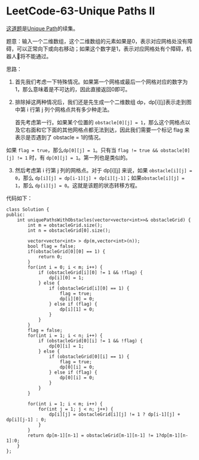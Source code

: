 # LeetCode-63-Unique Paths Ⅱ
[这道题](https://leetcode.com/problems/unique-paths-ii/description/)是[Unique Path](http://www.tamarous.com/2018/01/09/unique-paths/)的续集。

题意：输入一个二维数组，这个二维数组的元素如果是0，表示对应网格处没有障碍，可以正常向下或向右移动；如果这个数字是1，表示对应网格处有个障碍，机器人🤖将不能通过。

思路：

1. 首先我们考虑一下特殊情况。如果第一个网格或最后一个网格对应的数字为1，那么意味着是不可达的，因此直接返回0即可。

2. 排除掉这两种情况后，我们还是先生成一个二维数组 dp，dp[i][j]表示走到图中第 i 行第 j 列个网格点共有多少种走法。

    首先考虑第一行。如果某个位置的 `obstacle[0][j] = 1`，那么这个网格点以及它右面和它下面的其他网格点都无法到达，因此我们需要一个标记 flag 来表示是否遇到了 obstacle = 1的情况。

如果 `flag = true`，那么`dp[0][j] = 1`。只有当 `flag != true && obstacle[0][j] != 1` 时，有 `dp[0][j] = 1`。第一列也是类似的。

3. 然后考虑第 i 行第 j 列的网格点。对于 dp[i][j] 来说，如果 `obstacle[i][j] = 0`，那么 `dp[i][j] = dp[i-1][j] + dp[i][j-1]`；如果`obstacle[i][j] = 1`，那么 `dp[i][j] = 0`。这就是该题的状态转移方程。

代码如下：

```
class Solution {
public:
    int uniquePathsWithObstacles(vector<vector<int>>& obstacleGrid) {
        int m = obstacleGrid.size();
        int n = obstacleGrid[0].size();
        
        vector<vector<int> > dp(m,vector<int>(n));
        bool flag = false;
        if(obstacleGrid[0][0] == 1) {
            return 0;
        }
        for(int i = 0; i < m; i++) {
            if (obstacleGrid[i][0] != 1 && !flag) {
                dp[i][0] = 1;
            } else {
                if (obstacleGrid[i][0] == 1) {
                    flag = true;
                    dp[i][0] = 0;
                } else if (flag) {
                    dp[i][1] = 0;
                }
            }
        }
        flag = false;
        for(int i = 1; i < n; i++) {
            if (obstacleGrid[0][i] != 1 && !flag) {
                dp[0][i] = 1;
            } else {
                if (obstacleGrid[0][i] == 1) {
                    flag = true;
                    dp[0][i] = 0;
                } else if (flag) {
                    dp[0][i] = 0;
                }
            }
        }
        
        for(int i = 1; i < m; i++) {
            for(int j = 1; j < n; j++) {
                dp[i][j] = obstacleGrid[i][j] != 1 ? dp[i-1][j] + dp[i][j-1] : 0;
            }
        }
        return dp[m-1][n-1] = obstacleGrid[m-1][n-1] != 1?dp[m-1][n-1]:0;
    }
};
```






